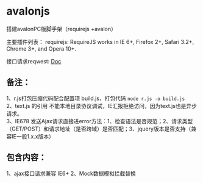# avalonjs
搭建avalonPC版脚手架（requirejs +avalon）  

主要插件列表：
requirejs: RequireJS works in IE 6+, Firefox 2+, Safari 3.2+, Chrome 3+, and Opera 10+.

接口请求reqwest:  [Doc](http://www.bootcdn.cn/reqwest/readme/)

## 备注： 
1、r.js打包压缩代码配合配置项 build.js，打包代码 ` node r.js -o build.js `  
2、text.js 的引用 不能本地目录协议调试，IE汇报拒绝访问，因为text.js也是异步请求。  
3、IE678 发送Ajax请求直接进error方法：1、检查语法是否规范；2、请求类型（GET/POST）和请求地址（是否跨域）是否匹配；3、jquery版本是否支持（兼容IE一般1.x.x版本）  




## 包含内容：
1、ajax接口请求兼容 IE6+
2、Mock数据模拟拦截替换

